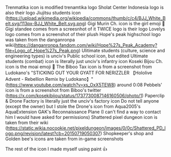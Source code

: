 Trenmatika icon is modified trenamtika logo
Sholat Center Indonesia logo is also their logo
Jiujitsu students icon (https://upload.wikimedia.org/wikipedia/commons/thumb/c/c4/BJJ_White_Belt.svg/113px-BJJ_White_Belt.svg.png)
Gigi Murin Ch. icon is the girl emoji 👧
Gigi standee comes from a screesnhot of it
TWICE logo is their logo
Lovelys logo comes from a screenshot of their plush
Hope's peak highschool logo was taken from the danganronpa wiki(https://danganronpa.fandom.com/wiki/Hope%27s_Peak_Academy?file=Logo_of_Hope%27s_Peak.png)
Ulitimate students (culture, science and engineering types) is unciv's Public school icon, but edited
Ultimate students (combat) icon is literally just unciv's infantry icon
Koseki Bijou Ch. icon is the moai emoji 🗿
The Biboo Tax icon is from a screenshot from Ludokano's "STICKING OUT YOUR GYATT FOR NERIZZLER 【Hololive Advent - Rebellion Remix by Ludokano】" (https://www.youtube.com/watch?v=xs_OxX5TEW8) around 0:08
Pebbels' icon is from a screenshot from Biboo's twitter (https://x.com/kosekibijou/status/1737730087146160506/photo/1)
Paperclip & Drone Factory is literally just the unciv's factory icon
Do not tell anyone (except the owner) but I stole the Drone's icon from Aqua2005's AquaExtension GAK's Reconnaissance Plane (I can't find a way to contact him I would have asked for permissions)
Shattered pixel dungeon icon is taken from their wiki (https://static.wikia.nocookie.net/pixeldungeon/images/0/0c/Shattered_PD_logo.png/revision/latest?cb=20150719050307)
Shopkeeper's shop and Golden bee's icons are taken from in-game screenshots

The rest of the icon I made myself using paint 👍